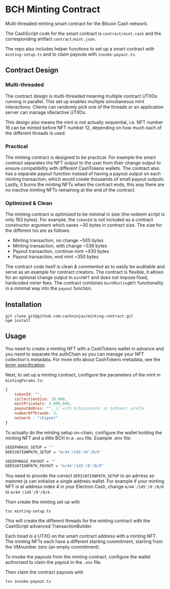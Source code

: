 # BCH Minting Contract

Multi-threaded minting smart contract for the Bitcoin Cash network.

The CashScript code for the smart contract is `contract/mint.cash` and the corresponding artifact `contract/mint.json`.

The repo also includes helper functions to set up a smart contract with `minting-setup.ts` and to claim payouts with `invoke-payout.ts`.

## Contract Design

### Multi-threaded

The contract design is multi-threaded meaning multiple contract UTXOs running in parallel. This set up enables multiple simultaneous mint interactions. Clients can randomly pick one of the threads or an application server can manage idle/active UTXOs.

This design also means the mint is not actually sequential, i.e. NFT number 16 can be minted before NFT number 12, depending on how much each of the different threads is used.

### Practical

The minting contract is designed to be practical.
For example the smart contract separates the NFT output to the user from their change output to ensure compatibility with different CashTokens wallets.
The contract also has a separate payout function instead of having a payout output on each minting transaction, which would create thousands of small payout outputs.
Lastly, it burns the minting NFTs when the contract ends, this way there are no inactive minting NFTs remaining at the end of the contract.

### Optimized & Clean

The minting contract is optimized to be minimal in size (the redeem script is only 163 bytes).
For example, the `tokenId` is not included as a contract constructor argument which saves ~30 bytes in contract size.
The size for the different txs are as follows:

- Minting transaction, no change ~505 bytes
- Minting transaction, with change ~539 bytes
- Payout transaction, continue mint ~430 bytes
- Payout transaction, end mint ~350 bytes

The contract code itself is clean & commented as to easily be auditable and serve as an example for contract creators.
The contract is flexible, it allows for an optional change output in `mintNFT` and does not impose fixed, hardcoded miner fees.
The contract combines `burnMintingNft` functionality in a minimal way into the `payout` function.

## Installation

```
git clone git@github.com:cashninjas/minting-contract.git
npm install
```

## Usage

You need to create a minting NFT with a CashTokens wallet in advance and you need to separate the authChain so you can manage your NFT collection's metadata.
For more info about CashTokens metadata, see the [bcmr specification](https://github.com/bitjson/chip-bcmr#zeroth-descendant-transaction-chains).

Next, to set up a minting contract, configure the parameters of the mint in `mintingParams.ts`:

```js
{
    tokenId: "",
    collectionSize: 10_000,
    mintPriceSats: 5_000_000,
    payoutAddres: "", // with bitcoincash: or bchtest: prefix
    numberOfThreads: 5,
    network : "chipnet"
}
```
To actually do the minting setup on-chain, configure the wallet holding the minting NFT and a little BCH in a `.env` file.
Example .env file:

```bash
SEEDPHRASE_SETUP = ""
DERIVATIONPATH_SETUP = "m/44'/145'/0'/0/0"

SEEDPHRASE_PAYOUT = ""
DERIVATIONPATH_PAYOUT = "m/44'/145'/0'/0/0"
```

You need to provide the correct `DERIVATIONPATH_SETUP` to an adrress so mainnet-js can initialize a single address wallet.
For example if your minting NFT is at address index 4 in your Electron Cash, change `m/44'/145'/0'/0/0` to `m/44'/145'/0'/0/4`.

Then create the minting set up with

```
tsx minting-setup.ts
```

This will create the different threads for the minting contract with the CashScript advanced TransactionBuilder.

Each tread is a UTXO on the smart contract address with a minting NFT.
The minting NFTs each have a different starting commitment, starting from the VMnumber zero (an empty commitment).

To invoke the payouts from the minting contract, configure the wallet authorized to claim the payout in the `.env` file.

Then claim the contract payouts with

```
tsx invoke-payout.ts
```
